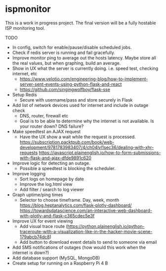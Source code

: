 # ispmonitor

This is a work in progress project. The final version will be a fully hostable ISP monitoring tool.

TODO
- In config, switch for enable/pause/disable scheduled jobs.
- Check if redis server is running and fail gracefully.
- Improve monitor ping to average out the hosts latency. Maybe store all the real values, but when graphing, build an average.
- Show in UX what the server is currently doing. i.e. speed test, checking internet, etc
    - https://www.velotio.com/engineering-blog/how-to-implement-server-sent-events-using-python-flask-and-react
    - https://github.com/singingwolfboy/flask-sse
- Setup Redis
    - Secure with username/pass and store securely in Flask
- Add list of network devices used for internet and include in outage check
    - DNS, router, firewall etc
    - Goal is to be able to determine why the internet is not available. Is your router down? DNS failure?
- Make speedtest an AJAX request
    - Have the UX show a wait while the request is processed.
    https://subscription.packtpub.com/book/web-development/9781783983407/4/ch04lvl1sec36/dealing-with-xhr-requests
    https://javascript.plainenglish.io/how-to-form-submissions-with-flask-and-ajax-dfde9891c620
- Improve logic for detecting an outage.
    - Possible a speedtest is blocking the scheduler.
- Improve logging
    - Sort logs on homepage by date
    - Improve the log.html view
    - Add filter / search to log viewer
- Graph uptime/ping times
    - Selector to choose timeframe. Day, week, month
    https://blog.heptanalytics.com/flask-plotly-dashboard/
    https://towardsdatascience.com/an-interactive-web-dashboard-with-plotly-and-flask-c365cdec5e3f 
- Improve UX for event viewing
    - Add visual trace route (https://python.plainenglish.io/python-traceroute-with-a-visualization-like-in-the-hacker-movie-scene-179abcb74dc8)
    - Add button to download event details to send to someone via email
- Add SMS notifications of outages (how would this work when the internet is down?)
- Add database support (MySQL, MongoDB)
- Create setup for running on a Raspberry Pi 4 B 